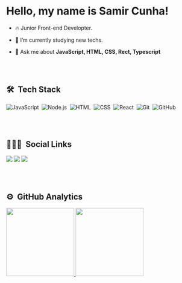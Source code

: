 # Hello, my name is Samir Cunha!

- 🔥 Junior Front-end Developter. 

- 🔭 I’m currently studying new techs. 

- 💬 Ask me about **JavaScript, HTML, CSS, Rect, Typescript**
  
 <br><br>
  
## 🛠 &nbsp;Tech Stack

![JavaScript](https://img.shields.io/badge/-JavaScript-05122A?style=flat&logo=javascript)&nbsp;
![Node.js](https://img.shields.io/badge/-Node.js-05122A?style=flat&logo=node.js)&nbsp;
![HTML](https://img.shields.io/badge/-HTML-05122A?style=flat&logo=HTML5)&nbsp;
![CSS](https://img.shields.io/badge/-CSS-05122A?style=flat&logo=CSS3&logoColor=1572B6)&nbsp;
![React](https://img.shields.io/badge/-React-05122A?style=flat&logo=react)&nbsp;
![Git](https://img.shields.io/badge/-Git-05122A?style=flat&logo=git)&nbsp;
![GitHub](https://img.shields.io/badge/-GitHub-05122A?style=flat&logo=github)&nbsp;

<br><br>

## 👨🏽‍🦲 &nbsp;Social Links

<div> 
  <a href="https://www.instagram.com/samircunha/" target="_blank"><img src="https://img.shields.io/badge/-Instagram-%23E4405F?style=for-the-badge&logo=instagram&logoColor=white" target="_blank"></a>
  <a href = "mailto:samircunha98@gmail.com"><img src="https://img.shields.io/badge/-Gmail-%23333?style=for-the-badge&logo=gmail&logoColor=white" target="_blank"></a>
  <a href="https://www.linkedin.com/in/samir-cunha-934347212/" target="_blank"><img src="https://img.shields.io/badge/-LinkedIn-%230077B5?style=for-the-badge&logo=linkedin&logoColor=white" target="_blank"></a> 
</div>

<br><br>
  
## ⚙️ &nbsp;GitHub Analytics

<div style="display: inline_block">
  <a href="https://github.com/samircunha">
  <img height="180em" src="https://github-readme-stats.vercel.app/api?username=samircunha&show_icons=true&theme=white&include_all_commits=true&count_private=true"/>
  <img height="180em" src="https://github-readme-stats.vercel.app/api/top-langs/?username=samircunha&layout=compact&langs_count=7&theme=white"/>
</div>
  
